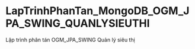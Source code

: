 # LapTrinhPhanTan_MongoDB_OGM_JPA_SWING_QUANLYSIEUTHI
Lập trình phân tán OGM_JPA_SWING Quản lý siêu thị
